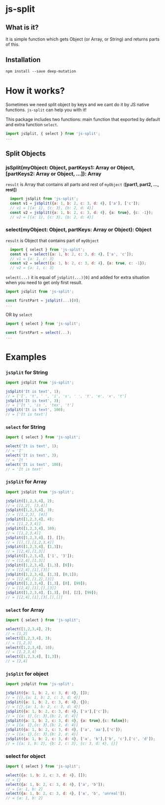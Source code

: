 # js-split

## What is it?

It is simple function which gets Object (or Array, or String) and returns parts of this.

## Installation

```
npm install --save deep-mutation
```

# How it works?
Sometimes we need split object by keys and we cant do it by JS native functions. `js-split` can help you with it!

This package includes two functions: main function that exported by default and extra function `select`.

```javascript
import jsSplit, { select } from 'js-split';
...
```

## Split Objects

### jsSplit(myObject: Object, partKeys1: Array or Object, [partKeys2: Array or Object, ...]): Array

`result` is Array that contains all parts and rest of `myObject` (**[part1, part2, ..., rest]**)


```javascript
  import jsSplit from 'js-split';
  const v1 = jsSplit({a: 1, b: 2, c: 3, d: 4}, ['a'], ['c']); 
  // v1 = [{a: 1}, {c: 3}, {b: 2, d: 4}]
  const v2 = jsSplit({a: 1, b: 2, c: 3, d: 4}, {a: true}, {c: -1}); 
  // v2 = [{a: 1}, {c: 3}, {b: 2, d: 4}]
```

### select(myObject: Object, partKeys: Array or Object): Object

`result` is Object that contains part of `myObject`

```javascript
  import { select } from 'js-split';
  const v1 = select({a: 1, b: 2, c: 3, d: 4}, ['a', 'c']); 
  // v1 = {a: 1, c: 3}
  const v2 = select({a: 1, b: 2, c: 3, d: 4}, {a: true, c: -1});
  // v2 = {a: 1, c: 3}
```

`select(...)` it is equal of `jsSplit(...)[0]` and added for extra situation when you need to get only first result.


```javascript
import jsSplit from 'js-split';

const firstPart = jsSplit(...)[0];
...
```

OR by `select`

```javascript
import { select } from 'js-split';

const firstPart = select(...);
...
```

# Examples

### `jsSplit` for String
```javascript
import jsSplit from 'js-split';

jsSplit('It is text', 1); 
// = ['I', 't', ' ', 'i', 's', ' ', 't', 'e', 'x', 't']
jsSplit('It is text', 3); 
// = ['It ', 'is ', 'tex', 't']
jsSplit('It is text', 100); 
// = ['It is text']
```

### `select` for String
```javascript
import { select } from 'js-split';

select('It is text', 1); 
// = 'I'
select('It is text', 3); 
// = 'It '
select('It is text', 100); 
// = 'It is text'
```

### `jsSplit` for Array
```javascript
import jsSplit from 'js-split';

jsSplit([1,2,3,4], 2); 
// = [[1,2], [3,4]]
jsSplit([1,2,3,4], 3); 
// = [[1,2,3], [4]]
jsSplit([1,2,3,4], 4); 
// = [[1,2,3,4]]
jsSplit([1,2,3,4], 10); 
// = [[1,2,3,4]]
jsSplit([1,2,3,4], [], []); 
// = [[],[],[1,2,3,4]]
jsSplit([1,2,3,4], [1,3]); 
// = [[2,4],[1,3]]
jsSplit([1,2,3,4], ['1', '3']); 
// = [[2,4],[1,3]]
jsSplit([1,2,3,4], [1,3], [0]); 
// = [[2,4],[1],[3]]
jsSplit([1,2,3,4], [1,3], [0,1]); 
// = [[2,4],[1,2],[3]]
jsSplit([1,2,3,4], [1,3], [0], [99]); 
// = [[2,4],[1],[],[3]]
jsSplit([1,2,3,4], [1,3], [0], [2], [99]); 
// = [[2,4],[1],[3],[],[]]
```

### `select` for Array
```javascript
import { select } from 'js-split';

select([1,2,3,4], 2); 
// = [1,2]
select([1,2,3,4], 3); 
// = [1,2,3]
select([1,2,3,4], 10); 
// = [1,2,3,4]
select([1,2,3,4], [1,3]); 
// = [2,4]
```

### `jsSplit` for object
```javascript
import jsSplit from 'js-split';

jsSplit({a: 1, b: 2, c: 3, d: 4}, []); 
// = [{},{a: 1, b: 2, c: 3, d: 4}]
jsSplit({a: 1, b: 2, c: 3, d: 4}, {}); 
// = [{},{a: 1, b: 2, c: 3, d: 4}]
jsSplit({a: 1, b: 2, c: 3, d: 4}, ['a'],['c']); 
// = [{a: 1},{c: 3},{b: 2, d: 4}]
jsSplit({a: 1, b: 2, c: 3, d: 4}, {a: true},{c: false}); 
// = [{a: 1},{c: 3},{b: 2, d: 4}]
jsSplit({a: 1, b: 2, c: 3, d: 4}, ['a', 'aa'],['c']); 
// = [{a: 1},{c: 3},{b: 2, d: 4}]
jsSplit({a: 1, b: 2, c: 3, d: 4}, ['a', 'b'],['b', 'c'],['c', 'd']); 
// = [{a: 1, b: 2}, {b: 2, c: 3}, {c: 3, d: 4}, {}]
```

### select for object
```javascript
import { select } from 'js-split';

select({a: 1, b: 2, c: 3, d: 4}, []); 
// = {}
select({a: 1, b: 2, c: 3, d: 4}, ['a', 'b']); 
// = {a: 1, b: 2}
select({a: 1, b: 2, c: 3, d: 4}, ['a', 'b', 'unreal']); 
// = {a: 1, b: 2}
```

